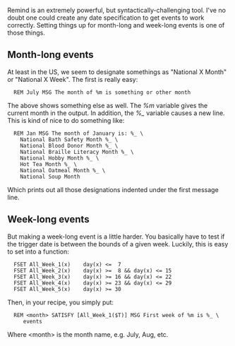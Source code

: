 <div id="wikitext">

<span id="excerpt"></span> Remind is an extremely powerful, but
syntactically-challenging tool. I've no doubt one could create any date
specification to get events to work correctly. Setting things up for
month-long and week-long events is one of those things. <span
id="excerptend"></span>

<div class="vspace">

</div>

Month-long events
-----------------

At least in the US, we seem to designate somethings as "National X
Month" or "National X Week". The first is really easy:

<div class="vspace">

</div>

``` {.escaped}
  REM July MSG The month of %m is something or other month
```

The above shows something else as well. The *%m* variable gives the
current month in the output. In addition, the *%\_* variable causes a
new line. This is kind of nice to do something like:

<div class="vspace">

</div>

``` {.escaped}
  REM Jan MSG The month of January is: %_ \
    National Bath Safety Month %_ \
    National Blood Donor Month %_ \
    National Braille Literacy Month %_ \
    National Hobby Month %_ \
    Hot Tea Month %_ \
    National Oatmeal Month %_ \
    National Soup Month
```

Which prints out all those designations indented under the first message
line.

<div class="vspace">

</div>

Week-long events
----------------

But making a week-long event is a little harder. You basically have to
test if the trigger date is between the bounds of a given week. Luckily,
this is easy to set into a function:

<div class="vspace">

</div>

``` {.escaped}
  FSET All_Week_1(x)    day(x) <=  7
  FSET All_Week_2(x)    day(x) >=  8 && day(x) <= 15
  FSET All_Week_3(x)    day(x) >= 16 && day(x) <= 22
  FSET All_Week_4(x)    day(x) >= 23 && day(x) <= 29
  FSET All_Week_5(x)    day(x) >= 30
```

Then, in your recipe, you simply put:

<div class="vspace">

</div>

``` {.escaped}
  REM <month> SATISFY [All_Week_1($T)] MSG First week of %m is %_ \
     events
```

Where \<month\> is the month name, e.g. July, Aug, etc.

<div class="vspace">

</div>

<div style="display: none;">

Summary:Using remind to mark whole month or whole week events
Parent:(Technology.)Remind <span
class="wikiword">[IncludeMe](http://wiki.tamouse.org?n=Technology.IncludeMe?action=edit)[?](http://wiki.tamouse.org?n=Technology.IncludeMe?action=edit)</span>:[Remind](http://wiki.tamouse.org?n=Technology.Remind?action=print)
Categories:[HowTos](http://wiki.tamouse.org?n=Category.HowTos) Tags:
remind, recipes

</div>

</div>
